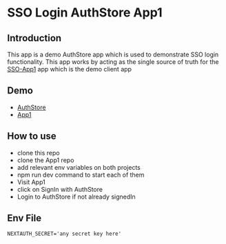 # SSO Login AuthStore App1

## Introduction

This app is a demo AuthStore app which is used to demonstrate SSO login functionality. This app works by acting as the single source of truth for the [SSO-App1](https://github.com/minhalalikhan/SSO-app1) app which is the demo client app

## Demo
- [AuthStore]()
- [App1]()


## How to use

- clone this repo
- clone the App1 repo
-  add relevant env variables on both projects
-   npm run dev command to start each of them
-   Visit App1
-   click on SignIn with AuthStore
-   Login to AuthStore if not already signedIn

## Env File

```
NEXTAUTH_SECRET='any secret key here'

```

